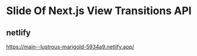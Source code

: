 # Slide Of Next.js View Transitions API

## netlify

https://main--lustrous-marigold-5934a9.netlify.app/

